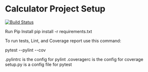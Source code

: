 # Calculator Project Setup
[![Build Status](https://app.travis-ci.com/Swathi0141/calc2.svg?branch=calc_part2)](https://app.travis-ci.com/Swathi0141/calc2)

Run Pip Install
pip install -r requirements.txt

To run tests, Lint, and Coverage report use this command:

pytest  --pylint --cov

.pylintrc is the config for pylint
.coveragerc is the config for coverage
setup.py is a config file for pytest
